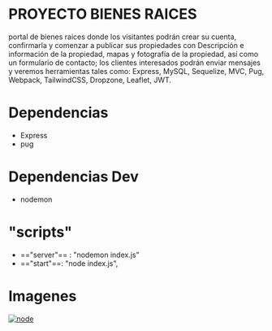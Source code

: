 # PROYECTO BIENES RAICES

portal de bienes raices donde los visitantes podrán crear su cuenta, confirmarla y comenzar a publicar sus propiedades con Descripción e información de la propiedad, mapas y fotografía de la propiedad, así como un formulario de contacto; los clientes interesados podrán enviar mensajes y veremos herramientas tales como: Express, MySQL, Sequelize, MVC, Pug, Webpack, TailwindCSS, Dropzone, Leaflet, JWT.

# Dependencias

- Express
- pug

# Dependencias Dev

- nodemon

# "scripts"

 - =="server"== : "nodemon index.js"
 - =="start"==: "node index.js",


# Imagenes

[![node](https://railsware.com/blog/wp-content/uploads/2018/09/2400%D1%851260-rw-blog-node-js.png "node")](http://https://railsware.com/blog/wp-content/uploads/2018/09/2400%D1%851260-rw-blog-node-js.png "node")